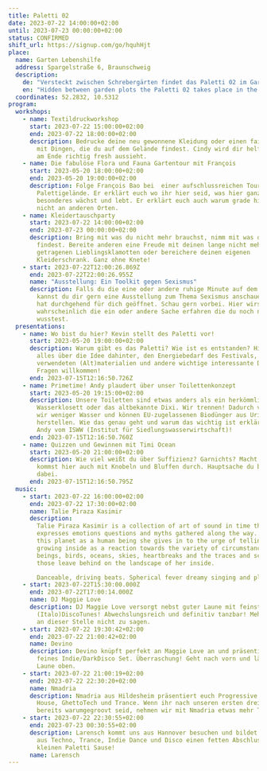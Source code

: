 ```yaml
---
title: Paletti 02
date: 2023-07-22 14:00:00+02:00
until: 2023-07-23 00:00:00+02:00
status: CONFIRMED
shift_url: https://signup.com/go/hquhHjt
place:
  name: Garten Lebenshilfe
  address: Spargelstraße 6, Braunschweig
  description:
    de: "Versteckt zwischen Schrebergärten findet das Paletti 02 im Garten der Lebenshilfe Braunschweig statt. Auf das Gelände kommt ihr über die Spargelstraße.Der Eingang befindet sich zwischen Freyastraße und Wodanstraße."
    en: "Hidden between garden plots the Paletti 02 takes place in the garden of the Lebenshilfe Braunschweig takes place. You can get to the site via Spargelstraße. The entrance is located between Freyastraße and Wodanstraße."
  coordinates: 52.2832, 10.5312
program:
  workshops:
    - name: Textildruckworkshop
      start: 2023-07-22 15:00:00+02:00
      end: 2023-07-22 18:00:00+02:00
      description: Bedrucke deine neu gewonnene Kleidung oder einen fairen Jutebeutel
        mit Dingen, die du auf dem Gelände findest. Cindy wird dir helfen, damits
        am Ende richtig fresh aussieht.
    - name: Die fabulöse Flora und Fauna Gartentour mit François
      start: 2023-05-20 18:00:00+02:00
      end: 2023-05-20 19:00:00+02:00
      description: Folge François Bao bei  einer aufschlussreichen Tour über das
        Palettigelände. Er erklärt euch wo ihr hier seid, was hier ganz
        besonderes wächst und lebt. Er erklärt euch auch warum grade hier und
        nicht an anderen Orten.
    - name: Kleidertauschparty
      start: 2023-07-22 14:00:00+02:00
      end: 2023-07-23 00:00:00+02:00
      description: Bring mit was du nicht mehr brauchst, nimm mit was du schön
        findest. Bereite anderen eine Freude mit deinen lange nicht mehr
        getragenen Lieblingsklamotten oder bereichere deinen eigenen
        Kleiderschrank. Ganz ohne Knete!
    - start: 2023-07-22T12:00:26.869Z
      end: 2023-07-22T22:00:26.955Z
      name: "Ausstellung: Ein Toolkit gegen Sexismus"
      description: Falls du die eine oder andere ruhige Minute auf dem Paletti hast,
        kannst du dir gern eine Ausstellung zum Thema Sexismus anschauen. Sie
        hat durchgehend für dich geöffnet. Schau gern vorbei. Hier wirst du
        wahrscheinlich die ein oder andere Sache erfahren die du noch nicht
        wusstest.
  presentations:
    - name: Wo bist du hier? Kevin stellt des Paletti vor!
      start: 2023-05-20 19:00:00+02:00
      description: Warum gibt es das Paletti? Wie ist es entstanden? Hier erfährst du
        alles über die Idee dahinter, den Energiebedarf des Festivals, die
        verwendeten (Alt)materialien und andere wichtige interessante Dinge.
        Fragen willkommen!
      end: 2023-07-15T12:16:50.726Z
    - name: Primetime! Andy plaudert über unser Toilettenkonzept
      start: 2023-05-20 19:15:00+02:00
      description: Unsere Toiletten sind etwas anders als ein herkömmliches
        Wasserklosett oder das altbekannte Dixi. Wir trennen! Dadurch verbrauchen
        wir weniger Wasser und können EU-zugelassenen Biodünger aus Urin
        herstellen. Wie das genau geht und warum das wichtig ist erklärt euch
        Andy vom ISWW (Institut für Siedlungswasserwirtschaft)!
      end: 2023-07-15T12:16:50.760Z
    - name: Quizzen und Gewinnen mit Timi Ocean
      start: 2023-05-20 21:00:00+02:00
      description: Wie viel weißt du über Suffizienz? Garnichts? Macht nichts! Du
        kommst hier auch mit Knobeln und Bluffen durch. Hauptsache du bist
        dabei.
      end: 2023-07-15T12:16:50.795Z
  music:
    - start: 2023-07-22 16:00:00+02:00
      end: 2023-07-22 17:30:00+02:00
      name: Talie Piraza Kasimir
      description:
        Talie Piraza Kasimir is a collection of art of sound in time that
        expresses emotions questions and myths gathered along the way. Walking
        this planet as a human being she gives in to the urge of telling what is
        growing inside as a reaction towards the variety of circumstances, human
        beings, birds, oceans, skies, heartbreaks and the traces and scents
        those leave behind on the landscape of her inside.

        Danceable, driving beats. Spherical fever dreamy singing and playing her guitar she performs in funky costumes and masquerade to complete the Circus.
    - start: 2023-07-22T15:30:00.000Z
      end: 2023-07-22T17:00:14.000Z
      name: DJ Maggie Love
      description: DJ Maggie Love versorgt nebst guter Laune mit feinsten
        (Italo)DiscoTunes! Abwechslungsreich und definitiv tanzbar! Mehr gibts
        an dieser Stelle nicht zu sagen.
    - start: 2023-07-22 19:30:42+02:00
      end: 2023-07-22 21:00:42+02:00
      name: Devino
      description: Devino knüpft perfekt an Maggie Love an und präsentiert euch ein
        feines Indie/DarkDisco Set. Überraschung! Geht nach vorn und lässt die
        Laune oben.
    - start: 2023-07-22 21:00:19+02:00
      end: 2023-07-22 22:30:20+02:00
      name: Nmadria
      description: Nmadria aus Hildesheim präsentiert euch Progressive House, Power
        House, GhettoTech und Trance. Wenn ihr nach unseren ersten drei Acts
        bereits warumgegroovt seid, nehmen wir mit Nmadria etwas mehr Tempo auf.
    - start: 2023-07-22 22:30:55+02:00
      end: 2023-07-23 00:30:55+02:00
      description: Larensch kommt uns aus Hannover besuchen und bildet mit Mischung
        aus Techno, Trance, Indie Dance und Disco einen fetten Abschluss unserer
        kleinen Paletti Sause!
      name: Larensch
---
```

